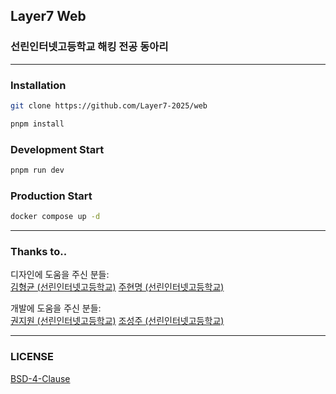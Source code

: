 ## Layer7 Web

### 선린인터넷고등학교 해킹 전공 동아리

---

### Installation

```sh
git clone https://github.com/Layer7-2025/web

pnpm install
```

### Development Start

```sh
pnpm run dev
```

### Production Start

```sh
docker compose up -d
```

---

### Thanks to..

디자인에 도움을 주신 분들:<br>
[김형균 (선린인터넷고등학교)](https://www.instagram.com/hdxsign)
[주현명 (선린인터넷고등학교)](https://github.com/jureuk7)

개발에 도움을 주신 분들:<br>
[권지원 (선린인터넷고등학교)](https://github.com/jwkwon0817)
[조성주 (선린인터넷고등학교)](https://github.com/iamfiro)

---

### LICENSE

[BSD-4-Clause](https://github.com/Layer7-2025/web/blob/main/LICENSE)
